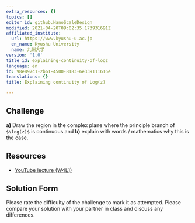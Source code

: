 ```yaml
---
extra_resources: {}
topics: []
editor_id: github.NanoScaleDesign
modified: 2021-04-20T09:02:35.173931691Z
affiliated_institute:
  url: https://www.kyushu-u.ac.jp
  en_name: Kyushu University
  name: 九州大学
version: '1.0'
title_id: explaining-continuity-of-logz
language: en
id: 98e897c1-2b61-4500-8183-6e339111616e
translations: {}
title: Explaining continuity of Log(z)

---
```


## Challenge
**a)** Draw the region in the complex plane where the principle branch of `$\log(z)$` is continuous and **b)** explain with words / mathematics why this is the case.

## Resources
- [YouTube lecture (W4L1)](https://www.youtube.com/watch?v=sv8q8obX-G8&list=PLi7yHjesblV0sSfZzWdSUXGO683n_nJdQ&index=16)


## Solution Form
Please rate the difficulty of the challenge to mark it as attempted.
Please compare your solution with your partner in class and discuss any differences.